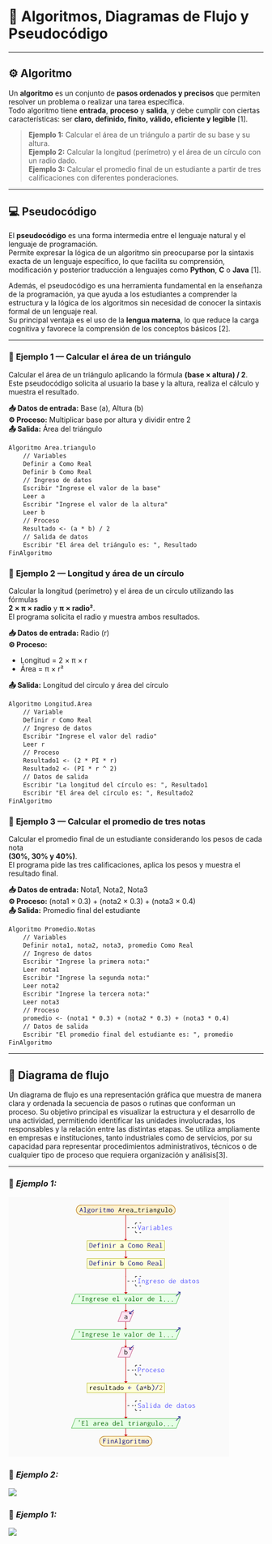 # 🧮 **Algoritmos, Diagramas de Flujo y Pseudocódigo**

---

## ⚙️ **Algoritmo**

Un **algoritmo** es un conjunto de **pasos ordenados y precisos** que permiten resolver un problema o realizar una tarea específica.  
Todo algoritmo tiene **entrada**, **proceso** y **salida**, y debe cumplir con ciertas características: ser **claro, definido, finito, válido, eficiente y legible** [1].  

> **Ejemplo 1:** Calcular el área de un triángulo a partir de su base y su altura.  
> **Ejemplo 2:** Calcular la longitud (perímetro) y el área de un círculo con un radio dado.  
> **Ejemplo 3:** Calcular el promedio final de un estudiante a partir de tres calificaciones con diferentes ponderaciones.

---

## 💻 **Pseudocódigo**

El **pseudocódigo** es una forma intermedia entre el lenguaje natural y el lenguaje de programación.  
Permite expresar la lógica de un algoritmo sin preocuparse por la sintaxis exacta de un lenguaje específico, lo que facilita su comprensión, modificación y posterior traducción a lenguajes como **Python**, **C** o **Java** [1].

Además, el pseudocódigo es una herramienta fundamental en la enseñanza de la programación, ya que ayuda a los estudiantes a comprender la estructura y la lógica de los algoritmos sin necesidad de conocer la sintaxis formal de un lenguaje real.  
Su principal ventaja es el uso de la **lengua materna**, lo que reduce la carga cognitiva y favorece la comprensión de los conceptos básicos [2].

---

### 🧩 **Ejemplo 1 — Calcular el área de un triángulo**

Calcular el área de un triángulo aplicando la fórmula **(base × altura) / 2**.  
Este pseudocódigo solicita al usuario la base y la altura, realiza el cálculo y muestra el resultado.

**📥 Datos de entrada:** Base (a), Altura (b)  
**⚙️ Proceso:** Multiplicar base por altura y dividir entre 2  
**📤 Salida:** Área del triángulo

```plaintext
Algoritmo Area.triangulo
    // Variables
    Definir a Como Real
    Definir b Como Real
    // Ingreso de datos 
    Escribir "Ingrese el valor de la base"
    Leer a
    Escribir "Ingrese el valor de la altura"
    Leer b
    // Proceso 
    Resultado <- (a * b) / 2
    // Salida de datos 
    Escribir "El área del triángulo es: ", Resultado
FinAlgoritmo
```

### 🧩 **Ejemplo 2 — Longitud y área de un círculo**

Calcular la longitud (perímetro) y el área de un círculo utilizando las fórmulas  
**2 × π × radio** y **π × radio²**.  
El programa solicita el radio y muestra ambos resultados.

**📥 Datos de entrada:** Radio (r)  
**⚙️ Proceso:**  
- Longitud = 2 × π × r  
- Área = π × r²  

**📤 Salida:** Longitud del círculo y área del círculo

```
Algoritmo Longitud.Area
    // Variable
    Definir r Como Real
    // Ingreso de datos 
    Escribir "Ingrese el valor del radio"
    Leer r
    // Proceso 
    Resultado1 <- (2 * PI * r)
    Resultado2 <- (PI * r ^ 2)
    // Datos de salida 
    Escribir "La longitud del círculo es: ", Resultado1
    Escribir "El área del círculo es: ", Resultado2
FinAlgoritmo
```

### 🧩 **Ejemplo 3 — Calcular el promedio de tres notas**

Calcular el promedio final de un estudiante considerando los pesos de cada nota  
**(30%, 30% y 40%)**.  
El programa pide las tres calificaciones, aplica los pesos y muestra el resultado final.

**📥 Datos de entrada:** Nota1, Nota2, Nota3  
**⚙️ Proceso:** (nota1 × 0.3) + (nota2 × 0.3) + (nota3 × 0.4)  
**📤 Salida:** Promedio final del estudiante

```
Algoritmo Promedio.Notas
    // Variables
    Definir nota1, nota2, nota3, promedio Como Real
    // Ingreso de datos
    Escribir "Ingrese la primera nota:"
    Leer nota1
    Escribir "Ingrese la segunda nota:"
    Leer nota2
    Escribir "Ingrese la tercera nota:"
    Leer nota3
    // Proceso
    promedio <- (nota1 * 0.3) + (nota2 * 0.3) + (nota3 * 0.4)
    // Datos de salida
    Escribir "El promedio final del estudiante es: ", promedio
FinAlgoritmo
```
---

## 🔷 **Diagrama de flujo**

Un diagrama de flujo es una representación gráfica que muestra de manera clara y ordenada la secuencia de pasos o rutinas que conforman un proceso. Su objetivo principal es visualizar la estructura y el desarrollo de una actividad, permitiendo identificar las unidades involucradas, los responsables y la relación entre las distintas etapas. Se utiliza ampliamente en empresas e instituciones, tanto industriales como de servicios, por su capacidad para representar procedimientos administrativos, técnicos o de cualquier tipo de proceso que requiera organización y análisis[3].

---

### 🧩 *Ejemplo 1:*

![](https://github.com/pilarnaranjo-sys/Teoria-de-la-Programacion/blob/4bf029e2fe47d7924921633bf944d0282c5dbcca/Diagrama.md.png)

### 🧩 *Ejemplo 2:*

![](<img width="248" height="515" alt="Captura de pantalla 2025-10-30 203946" src="https://github.com/user-attachments/assets/52955eb7-fe08-4512-9515-8cae253062cb" />)

### 🧩 *Ejemplo 1:*

![](<img width="368" height="499" alt="Captura de pantalla 2025-10-30 204037" src="https://github.com/user-attachments/assets/a68fbad1-fd96-408a-85e1-d8e292a9c7f7" />
)
